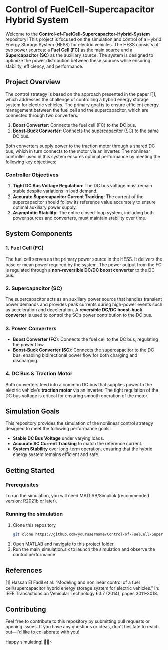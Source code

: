 # Control of FuelCell-Supercapacitor Hybrid System

Welcome to the **Control-of-FuelCell-Supercapacitor-Hybrid-System** repository! This project is focused on the simulation and control of a Hybrid Energy Storage System (HESS) for electric vehicles. The HESS consists of two power sources: a **Fuel Cell (FC)** as the main source and a **Supercapacitor (SC)** as the auxiliary source. The system is designed to optimize the power distribution between these sources while ensuring stability, efficiency, and performance.

## Project Overview

The control strategy is based on the approach presented in the paper [[1]](#1), which addresses the challenge of controlling a hybrid energy storage system for electric vehicles. The primary goal is to ensure efficient energy management between the fuel cell and the supercapacitor, which are connected through two converters:

1. **Boost Converter**: Connects the fuel cell (FC) to the DC bus.
2. **Boost-Buck Converter**: Connects the supercapacitor (SC) to the same DC bus.

Both converters supply power to the traction motor through a shared DC bus, which in turn connects to the motor via an inverter. The nonlinear controller used in this system ensures optimal performance by meeting the following key objectives:

### Controller Objectives
1. **Tight DC Bus Voltage Regulation**: The DC bus voltage must remain stable despite variations in load demand.
2. **Accurate Supercapacitor Current Tracking**: The current of the supercapacitor should follow its reference value accurately to ensure optimal auxiliary power supply.
3. **Asymptotic Stability**: The entire closed-loop system, including both power sources and converters, must maintain stability over time.

## System Components

### 1. Fuel Cell (FC)
The fuel cell serves as the primary power source in the HESS. It delivers the base or mean power required by the system. The power output from the FC is regulated through a **non-reversible DC/DC boost converter** to the DC bus.

### 2. Supercapacitor (SC)
The supercapacitor acts as an auxiliary power source that handles transient power demands and provides peak currents during high-power events such as acceleration and deceleration. A **reversible DC/DC boost-buck converter** is used to control the SC’s power contribution to the DC bus.

### 3. Power Converters
- **Boost Converter (FC)**: Connects the fuel cell to the DC bus, regulating the power flow.
- **Boost-Buck Converter (SC)**: Connects the supercapacitor to the DC bus, enabling bidirectional power flow for both charging and discharging.

### 4. DC Bus & Traction Motor
Both converters feed into a common DC bus that supplies power to the electric vehicle's **traction motor** via an inverter. The tight regulation of the DC bus voltage is critical for ensuring smooth operation of the motor.

## Simulation Goals

This repository provides the simulation of the nonlinear control strategy designed to meet the following performance goals:
- **Stable DC Bus Voltage** under varying loads.
- **Accurate SC Current Tracking** to match the reference current.
- **System Stability** over long-term operation, ensuring that the hybrid energy system remains efficient and safe.

## Getting Started

### Prerequisites
To run the simulation, you will need MATLAB/Simulink (recommended version: R2021b or later).

### Running the simulation
1. Clone this repository
   ```bash
   git clone https://github.com/yourusername/Control-of-FuelCell-Supercapacitor-Hybrid-System.git
2. Open MATLAB and navigate to this project folder.
3.  Run the main_simulation.slx to launch the simulation and observe the control performance.

## References
<a id="1">[1]</a> 
Hassan El Fadil et al. “Modeling and nonlinear control of a fuel cell/supercapacitor
hybrid energy storage system for electric vehicles.” In: IEEE Transactions on
Vehicular Technology 63.7 (2014), pages 3011–3018.

## Contributing
Feel free to contribute to this repository by submitting pull requests or opening issues. If you have any questions or ideas, don't hesitate to reach out—I'd like to collaborate with you!  

Happy simulating! 🚗🔋⚡





